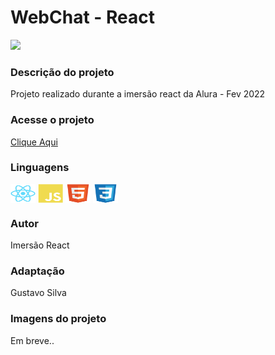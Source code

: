 <h1> WebChat - React </h1>

<img src="https://img.shields.io/badge/STATUS%20-Em%20contru%C3%A7%C3%A3o-yellow"/>

<h3>Descrição do projeto</h3>
<p> Projeto realizado durante a imersão react da Alura - Fev 2022 </p>

<h3>Acesse o projeto</h3><a href="https://webchat-react.vercel.app/">Clique Aqui</a> 

<div><p><h3>Linguagens</h3></p>

<img align="center" alt="React" height="30" width="40" src="https://raw.githubusercontent.com/devicons/devicon/master/icons/react/react-original.svg">
<img align="center" alt="Js" height="30" width="40" src="https://raw.githubusercontent.com/devicons/devicon/master/icons/javascript/javascript-plain.svg">
<img align="center" alt="HTML" height="30" width="40" src="https://raw.githubusercontent.com/devicons/devicon/master/icons/html5/html5-original.svg">
<img align="center" alt="CSS" height="30" width="40" src="https://raw.githubusercontent.com/devicons/devicon/master/icons/css3/css3-original.svg">

</div>

<p><h3>Autor</h3> Imersão React </p>

<p><h3>Adaptação</h3> Gustavo Silva</p>

<h3>Imagens do projeto</h3>
<p> Em breve.. </p>
